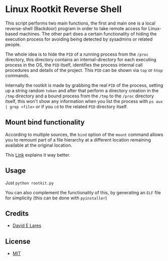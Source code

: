 # Linux Rootkit Reverse Shell

This script performs two main functions, the first and main one is a local reverse-shell (Backdoor) program in order to take remote access for Linux-based machines. The other part does a certain functionality of hiding the execution process for avoiding being detected by sysadmins or related people.

The whole idea is to hide the `PID` of a running process from the `/proc` directory, this directory contains an internal-directory for each executing process in the OS, the `PID` itself, identifies the process internal call procedures and details of the project. This `PID` can be shown via `top` or `htop` commands.

Internally the rootkit is made by grabbing the real `PID` of the process, setting up a string random `token` and after that perform a directory creation in the `/tmp` directory and a bound process from the `/tmp` to the `/proc` directory itself, this won't show any information when you list the process with `ps aux | grep <file>` or if you `cd` to the related `PID` directory itself.

## Mount bind functionality

According to multiple sources, the `bind` option of the `mount` command allows you to remount part of a file hierarchy at a different
location remaining available at the original location.

This [Link](https://access.redhat.com/documentation/en-us/red_hat_enterprise_linux/5/html/global_file_system_2/s1-manage-pathnames) explains it way better.

## Usage

Just `python rootkit.py`

You can also complement the functionality of this, by generating an `ELF` file for simplicity (this can be done with `pyinstaller`)

## Credits

 - [David E Lares](https://twitter.com/davidlares3)

## License

 - [MIT](https://opensource.org/licenses/MIT)
